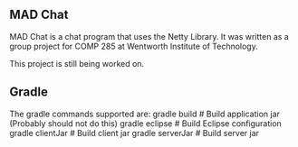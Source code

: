 ## MAD Chat

MAD Chat is a chat program that uses the Netty Library.
It was written as a group project for COMP 285 at Wentworth Institute of Technology.

This project is still being worked on.

## Gradle

The gradle commands supported are:
	gradle build     # Build application jar (Probably should not do this)
	gradle eclipse   # Build Eclipse configuration
	gradle clientJar # Build client jar
	gradle serverJar # Build server jar